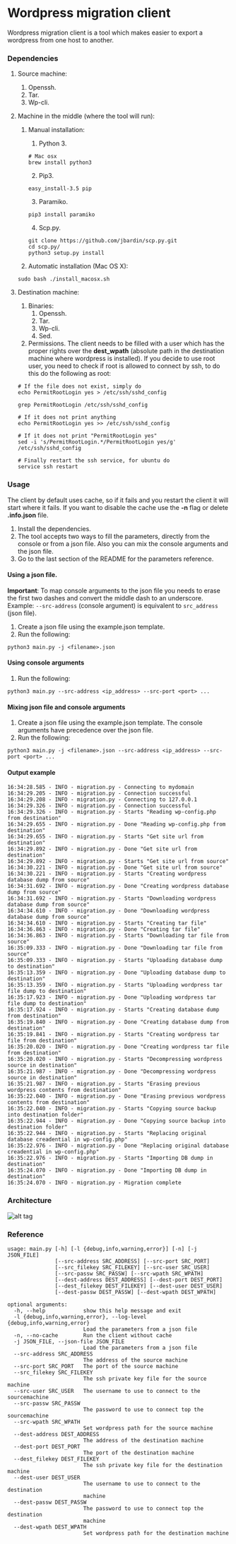 Wordpress migration client
==========================
Wordpress migration client is a tool which makes easier to export a wordpress from one host to another.

### Dependencies
1. Source machine:
    1. Openssh.
    2. Tar.
    3. Wp-cli.

2. Machine in the middle (where the tool will run):
    1. Manual installation:
        1. Python 3.
        ```
        # Mac osx
        brew install python3
        ```
        2. Pip3.
        ```
        easy_install-3.5 pip
        ```
        3. Paramiko.
        ```
        pip3 install paramiko
        ```
        4. Scp.py.
        ```
        git clone https://github.com/jbardin/scp.py.git
        cd scp.py/
        python3 setup.py install
        ```

    2. Automatic installation (Mac OS X):
    ```
    sudo bash ./install_macosx.sh
    ```

3. Destination machine:
    1. Binaries:
        1. Openssh.
        2. Tar.
        3. Wp-cli.
        4. Sed.
    2. Permissions. The client needs to be filled with a user which has the proper rights over the **dest_wpath** (absolute path in the destination machine where wordpress is installed). If you decide to use root user, you need to check if root is allowed to connect by ssh, to do this do the following as root:
    ```
    # If the file does not exist, simply do
    echo PermitRootLogin yes > /etc/ssh/sshd_config

    grep PermitRootLogin /etc/ssh/sshd_config

    # If it does not print anything
    echo PermitRootLogin yes >> /etc/ssh/sshd_config

    # If it does not print "PermitRootLogin yes"
    sed -i 's/PermitRootLogin.*/PermitRootLogin yes/g' /etc/ssh/sshd_config

    # Finally restart the ssh service, for ubuntu do
    service ssh restart

    ```

### Usage
The client by default uses cache, so if it fails and you restart the client it will start where it fails. If you want to disable the cache use the **-n** flag or delete **.info.json** file.

1. Install the dependencies.
2. The tool accepts two ways to fill the parameters, directly from the console or from a json file. Also you can mix the console arguments and the json file.
3. Go to the last section of the README for the parameters reference.

#### Using a json file.
**Important**: To map console arguments to the json file you needs to erase the first two dashes and convert the middle dash to an underscore. Example: ```--src-address``` (console argument) is equivalent to ```src_address``` (json file).

1. Create a json file using the example.json template.
2. Run the following:
```
python3 main.py -j <filename>.json
```

#### Using console arguments
1. Run the following:
```
python3 main.py --src-address <ip_address> --src-port <port> ...
```

#### Mixing json file and console arguments
1. Create a json file using the example.json template. The console arguments have precedence over the json file.
2. Run the following:
```
python3 main.py -j <filename>.json --src-address <ip_address> --src-port <port> ...
```

#### Output example
```
16:34:28.585 - INFO - migration.py - Connecting to mydomain
16:34:29.205 - INFO - migration.py - Connection successful
16:34:29.208 - INFO - migration.py - Connecting to 127.0.0.1
16:34:29.326 - INFO - migration.py - Connection successful
16:34:29.326 - INFO - migration.py - Starts "Reading wp-config.php from destination"
16:34:29.655 - INFO - migration.py - Done "Reading wp-config.php from destination"
16:34:29.655 - INFO - migration.py - Starts "Get site url from destination"
16:34:29.892 - INFO - migration.py - Done "Get site url from destination"
16:34:29.892 - INFO - migration.py - Starts "Get site url from source"
16:34:30.221 - INFO - migration.py - Done "Get site url from source"
16:34:30.221 - INFO - migration.py - Starts "Creating wordpress database dump from source"
16:34:31.692 - INFO - migration.py - Done "Creating wordpress database dump from source"
16:34:31.692 - INFO - migration.py - Starts "Downloading wordpress database dump from source"
16:34:34.610 - INFO - migration.py - Done "Downloading wordpress database dump from source"
16:34:34.610 - INFO - migration.py - Starts "Creating tar file"
16:34:36.863 - INFO - migration.py - Done "Creating tar file"
16:34:36.863 - INFO - migration.py - Starts "Downloading tar file from source"
16:35:09.333 - INFO - migration.py - Done "Downloading tar file from source"
16:35:09.333 - INFO - migration.py - Starts "Uploading database dump to destination"
16:35:13.359 - INFO - migration.py - Done "Uploading database dump to destination"
16:35:13.359 - INFO - migration.py - Starts "Uploading wordpress tar file dump to destination"
16:35:17.923 - INFO - migration.py - Done "Uploading wordpress tar file dump to destination"
16:35:17.924 - INFO - migration.py - Starts "Creating database dump from destination"
16:35:19.840 - INFO - migration.py - Done "Creating database dump from destination"
16:35:19.841 - INFO - migration.py - Starts "Creating wordpress tar file from destination"
16:35:20.020 - INFO - migration.py - Done "Creating wordpress tar file from destination"
16:35:20.020 - INFO - migration.py - Starts "Decompressing wordpress source in destination"
16:35:21.987 - INFO - migration.py - Done "Decompressing wordpress source in destination"
16:35:21.987 - INFO - migration.py - Starts "Erasing previous wordpress contents from destination"
16:35:22.040 - INFO - migration.py - Done "Erasing previous wordpress contents from destination"
16:35:22.040 - INFO - migration.py - Starts "Copying source backup into destination folder"
16:35:22.944 - INFO - migration.py - Done "Copying source backup into destination folder"
16:35:22.944 - INFO - migration.py - Starts "Replacing original database creadential in wp-config.php"
16:35:22.976 - INFO - migration.py - Done "Replacing original database creadential in wp-config.php"
16:35:22.976 - INFO - migration.py - Starts "Importing DB dump in destination"
16:35:24.070 - INFO - migration.py - Done "Importing DB dump in destination"
16:35:24.070 - INFO - migration.py - Migration complete
```

### Architecture
![alt tag](https://raw.githubusercontent.com/wizeservices/wordpress-migration-cli/feat/new-model/docs/Architecture.png)

### Reference
```
usage: main.py [-h] [-l {debug,info,warning,error}] [-n] [-j JSON_FILE]
               [--src-address SRC_ADDRESS] [--src-port SRC_PORT]
               [--src_filekey SRC_FILEKEY] [--src-user SRC_USER]
               [--src-passw SRC_PASSW] [--src-wpath SRC_WPATH]
               [--dest-address DEST_ADDRESS] [--dest-port DEST_PORT]
               [--dest_filekey DEST_FILEKEY] [--dest-user DEST_USER]
               [--dest-passw DEST_PASSW] [--dest-wpath DEST_WPATH]

optional arguments:
  -h, --help            show this help message and exit
  -l {debug,info,warning,error}, --log-level {debug,info,warning,error}
                        Load the parameters from a json file
  -n, --no-cache        Run the client without cache
  -j JSON_FILE, --json-file JSON_FILE
                        Load the parameters from a json file
  --src-address SRC_ADDRESS
                        The address of the source machine
  --src-port SRC_PORT   The port of the source machine
  --src_filekey SRC_FILEKEY
                        The ssh private key file for the source machine
  --src-user SRC_USER   The username to use to connect to the sourcemachine
  --src-passw SRC_PASSW
                        The password to use to connect top the sourcemachine
  --src-wpath SRC_WPATH
                        Set wordpress path for the source machine
  --dest-address DEST_ADDRESS
                        The address of the destination machine
  --dest-port DEST_PORT
                        The port of the destination machine
  --dest_filekey DEST_FILEKEY
                        The ssh private key file for the destination machine
  --dest-user DEST_USER
                        The username to use to connect to the destination
                        machine
  --dest-passw DEST_PASSW
                        The password to use to connect top the destination
                        machine
  --dest-wpath DEST_WPATH
                        Set wordpress path for the destination machine
```
